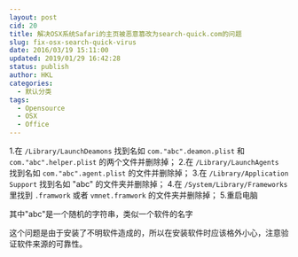 ```yaml
---
layout: post
cid: 20
title: 解决OSX系统Safari的主页被恶意篡改为search-quick.com的问题
slug: fix-osx-search-quick-virus
date: 2016/03/19 15:11:00
updated: 2019/01/29 16:42:28
status: publish
author: HKL
categories: 
  - 默认分类
tags: 
  - Opensource
  - OSX
  - Office
---
```



1.在 `/Library/LaunchDeamons` 找到名如 `com."abc".deamon.plist` 和 `com."abc".helper.plist` 的两个文件并删除掉；
2.在 `/Library/LaunchAgents` 找到名如 `com."abc".agent.plist` 的文件并删除掉；
3.在 `/Library/Application Support` 找到名如 "abc" 的文件夹并删除掉；
4.在 `/System/Library/Frameworks` 里找到 `.framwork` 或者 `vmnet.framwork` 的文件夹并删除掉；
5.重启电脑

其中"abc"是一个随机的字符串，类似一个软件的名字

这个问题是由于安装了不明软件造成的，所以在安装软件时应该格外小心，注意验证软件来源的可靠性。
